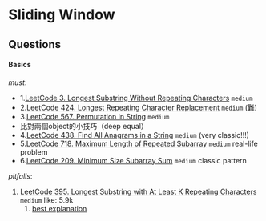 # Sliding Window
##  Questions
####    Basics
*must*:
-  1.[LeetCode 3. Longest Substring Without Repeating Characters](https://leetcode.com/problems/longest-substring-without-repeating-characters/) ``medium`` 
-  2.[LeetCode 424. Longest Repeating Character Replacement](https://leetcode.com/problems/longest-repeating-character-replacement/description/) ``medium`` (難)
-  3.[LeetCode 567. Permutation in String](https://leetcode.com/problems/permutation-in-string/description/) ``medium`` 
  - 比對兩個object的小技巧（deep equal）
-  4.[LeetCode 438. Find All Anagrams in a String](https://leetcode.com/problems/find-all-anagrams-in-a-string/description/) ``medium`` (very classic!!!)
-  5.[LeetCode 718. Maximum Length of Repeated Subarray](https://leetcode.com/problems/maximum-length-of-repeated-subarray/description/) ``medium`` real-life problem
-  6.[LeetCode 209. Minimum Size Subarray Sum](https://leetcode.com/problems/minimum-size-subarray-sum/description/) ``medium``  classic pattern
  

_pitfalls_:
1. [LeetCode 395. Longest Substring with At Least K Repeating Characters](https://leetcode.com/problems/longest-repeating-character-replacement/description/) ``medium`` like: 5.9k
   1. [best explanation](https://leetcode.cn/problems/longest-substring-with-at-least-k-repeating-characters/solutions/624025/shou-hua-tu-jie-tong-guo-fen-zhi-suo-xia-cnn1/)

